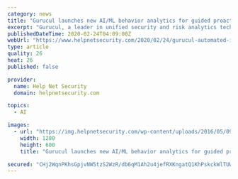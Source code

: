 ```yaml
---
category: news
title: "Gurucul launches new AI/ML behavior analytics for guided proactive hunting of unknown threats"
excerpt: "Gurucul, a leader in unified security and risk analytics technology for on-premises and the cloud, introduced automated intelligent threat hunting that uses artificial intelligence (AI) and machine learning (ML) to detect behaviors associated with cyber attacks and data breaches, while providing the most advanced capabilities for manual ..."
publishedDateTime: 2020-02-24T04:09:00Z
webUrl: "https://www.helpnetsecurity.com/2020/02/24/gurucul-automated-intelligent-threat-hunting/"
type: article
quality: 26
heat: 26
published: false

provider:
  name: Help Net Security
  domain: helpnetsecurity.com

topics:
  - AI

images:
  - url: "https://img.helpnetsecurity.com/wp-content/uploads/2016/05/09112405/search-threat.jpg"
    width: 1280
    height: 600
    title: "Gurucul launches new AI/ML behavior analytics for guided proactive hunting of unknown threats"

secured: "CHj2WqnPKhsGpjvNW5tzS2WzR/db6qM1Ah2u4jefRXKngatQ1KhPskckWlTUWmk/muXBOPc1s8RhLqnBUeGV2UdkygMOPkSVOLY6FbZgass5XmNGZratgW7mqEEpzNXr6XUN6gy0GxhVXzAa7PgxbRLPujvhxzithDy+E/Od2iic4XxosNu/jQ2jfHXeoypU9pX5DL3foEbncHD3QjGxavytTpb/9ZG5Ni/wYP2dbX8N6X9iRMLOXZp6vQlJ0w360hybBdLdckrxgVjCD+WZRmWoajrX03EGkzfQeHyakOd6LVM4/rQs3qrl5vB51RYi;BUP5c8uGDH9yOGjqmfssCw=="
---
```



